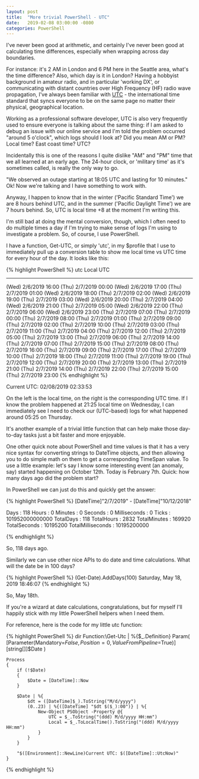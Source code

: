 ```yaml
---
layout: post
title:  "More trivial PowerShell - UTC"
date:   2019-02-08 03:00:00 -0800
categories: PowerShell
---
```

I've never been good at arithmetic, and certainly I've never been good at calculating time differences, especially when wrapping across day boundaries.

For instance: it's 2 AM in London and 6 PM here in the Seattle area, what's the time difference? Also, which day is it in London?
Having a hobbyist background in amateur radio, and in particular 'working DX', or communicating with distant countries over High Frequency (HF) radio wave propagation, I've always been familiar with [UTC](https://en.wikipedia.org/wiki/Coordinated_Universal_Time") - the international time standard that syncs everyone to be on the same page no matter their physical, geographical location.

Working as a professional software developer, UTC is also very frequently used to ensure everyone is talking about the same thing: if I am asked to debug an issue with our online service and I'm told the problem occurred "around 5 o'clock", which logs should I look at? Did you mean AM or PM? Local time? East coast time? UTC?

Incidentally this is one of the reasons I quite dislike "AM" and "PM" time that we all learned at an early age. The 24-hour clock, or 'military time' as it's sometimes called, is really the only way to go.

"We observed an outage starting at 18:05 UTC and lasting for 10 minutes." Ok! Now we're talking and I have something to work with.

Anyway, I happen to know that in the winter ('Pacific Standard Time') we are 8 hours behind UTC, and in the summer ('Pacific Daylight Time') we are 7 hours behind. So, UTC is local time +8 at the moment I'm writing this.

I'm still bad at doing the mental conversion, though, which I often need to do multiple times a day if I'm trying to make sense of logs I'm using to investigate a problem. So, of course, I use PowerShell.

I have a function, Get-UTC, or simply 'utc', in my $profile that I use to immediately pull up a conversion table to show me local time vs UTC time for every hour of the day. It looks like this:

{% highlight PowerShell %}
utc
Local                UTC
-----                ---
(Wed) 2/6/2019 16:00 (Thu) 2/7/2019 00:00
(Wed) 2/6/2019 17:00 (Thu) 2/7/2019 01:00
(Wed) 2/6/2019 18:00 (Thu) 2/7/2019 02:00
(Wed) 2/6/2019 19:00 (Thu) 2/7/2019 03:00
(Wed) 2/6/2019 20:00 (Thu) 2/7/2019 04:00
(Wed) 2/6/2019 21:00 (Thu) 2/7/2019 05:00
(Wed) 2/6/2019 22:00 (Thu) 2/7/2019 06:00
(Wed) 2/6/2019 23:00 (Thu) 2/7/2019 07:00
(Thu) 2/7/2019 00:00 (Thu) 2/7/2019 08:00
(Thu) 2/7/2019 01:00 (Thu) 2/7/2019 09:00
(Thu) 2/7/2019 02:00 (Thu) 2/7/2019 10:00
(Thu) 2/7/2019 03:00 (Thu) 2/7/2019 11:00
(Thu) 2/7/2019 04:00 (Thu) 2/7/2019 12:00
(Thu) 2/7/2019 05:00 (Thu) 2/7/2019 13:00
(Thu) 2/7/2019 06:00 (Thu) 2/7/2019 14:00
(Thu) 2/7/2019 07:00 (Thu) 2/7/2019 15:00
(Thu) 2/7/2019 08:00 (Thu) 2/7/2019 16:00
(Thu) 2/7/2019 09:00 (Thu) 2/7/2019 17:00
(Thu) 2/7/2019 10:00 (Thu) 2/7/2019 18:00
(Thu) 2/7/2019 11:00 (Thu) 2/7/2019 19:00
(Thu) 2/7/2019 12:00 (Thu) 2/7/2019 20:00
(Thu) 2/7/2019 13:00 (Thu) 2/7/2019 21:00
(Thu) 2/7/2019 14:00 (Thu) 2/7/2019 22:00
(Thu) 2/7/2019 15:00 (Thu) 2/7/2019 23:00
{% endhighlight %}

Current UTC: 02/08/2019 02:33:53

On the left is the local time, on the right is the corresponding UTC time. If I know the problem happened at 21:25 local time on Wednesday, I can immediately see I need to check our (UTC-based) logs for what happened around 05:25 on Thursday.

It's another example of a trivial little function that can help make those day-to-day tasks just a bit faster and more enjoyable.

One other quick note about PowerShell and time values is that it has a very nice syntax for converting strings to DateTime objects, and then allowing you to do simple math on them to get a corresponding TimeSpan value. To use a little example: let's say I know some interesting event (an anomaly, say) started happening on October 12th. Today is February 7th. Quick: how many days ago did the problem start?

In PowerShell we can just do this and quickly get the answer:

{% highlight PowerShell %}
[DateTime]"2/7/2019" - [DateTime]"10/12/2018"

Days              : 118
Hours             : 0
Minutes           : 0
Seconds           : 0
Milliseconds      : 0
Ticks             : 101952000000000
TotalDays         : 118
TotalHours        : 2832
TotalMinutes      : 169920
TotalSeconds      : 10195200
TotalMilliseconds : 10195200000

{% endhighlight %}

So, 118 days ago.

Similarly we can use other nice APIs to do date and time calculations. What will the date be in 100 days?

{% highlight PowerShell %}
(Get-Date).AddDays(100)
Saturday, May 18, 2019 18:46:07
{% endhighlight %}

So, May 18th.

If you're a wizard at date calculations, congratulations, but for myself I'll happily stick with my little PowerShell helpers when I need them.

For reference, here is the code for my little utc function:

{% highlight PowerShell %}
dir Function:\Get-Utc | %{$_.Definition}
    Param(
        [Parameter(Mandatory=$False, Position=0, ValueFromPipeline=$True)]
        [string[]]$Date
    )

    Process
    {
        if (!$Date)
        {
            $Date = [DateTime]::Now
        }

        $Date | %{
            $dt = ([DateTime]$_).ToString("M/d/yyyy")
            (0..23) | %{([DateTime] "$dt $($_):00")} | %{
                New-Object PSObject -Property @{
                    UTC = $_.ToString("(ddd) M/d/yyyy HH:mm")
                    Local = $_.ToLocalTime().ToString("(ddd) M/d/yyyy HH:mm")
                }
            }
        }

        "$([Environment]::NewLine)Current UTC: $([DateTime]::UtcNow)"
    }
{% endhighlight %}
